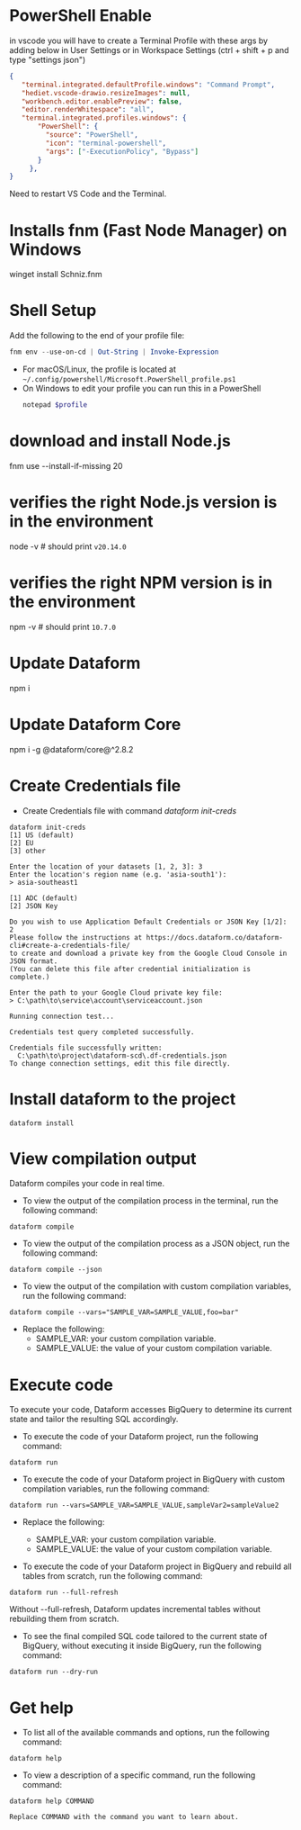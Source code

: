 # PowerShell Enable
 in vscode you will have to create a Terminal Profile with these args by adding below in User Settings or in Workspace Settings (ctrl + shift + p and type "settings json")

 ```json
{
    "terminal.integrated.defaultProfile.windows": "Command Prompt",
    "hediet.vscode-drawio.resizeImages": null,
    "workbench.editor.enablePreview": false,
    "editor.renderWhitespace": "all",
    "terminal.integrated.profiles.windows": {
        "PowerShell": {
          "source": "PowerShell",
          "icon": "terminal-powershell",
          "args": ["-ExecutionPolicy", "Bypass"]
        }
      },
}
 ```
Need to restart VS Code and the Terminal.

# Installs fnm (Fast Node Manager) on Windows 
winget install Schniz.fnm
# Shell Setup
Add the following to the end of your profile file:

```powershell
fnm env --use-on-cd | Out-String | Invoke-Expression
```

- For macOS/Linux, the profile is located at `~/.config/powershell/Microsoft.PowerShell_profile.ps1`
- On Windows to edit your profile you can run this in a PowerShell
  ```powershell
  notepad $profile
  ```

# download and install Node.js
fnm use --install-if-missing 20
# verifies the right Node.js version is in the environment
node -v # should print `v20.14.0`
# verifies the right NPM version is in the environment
npm -v # should print `10.7.0`

# Update Dataform
npm i
# Update Dataform Core
npm i -g @dataform/core@^2.8.2

# Create Credentials file
- Create Credentials file with command *dataform init-creds*

```terminal
dataform init-creds
[1] US (default)
[2] EU
[3] other

Enter the location of your datasets [1, 2, 3]: 3
Enter the location's region name (e.g. 'asia-south1'):
> asia-southeast1

[1] ADC (default)
[2] JSON Key

Do you wish to use Application Default Credentials or JSON Key [1/2]: 2
Please follow the instructions at https://docs.dataform.co/dataform-cli#create-a-credentials-file/
to create and download a private key from the Google Cloud Console in JSON format.
(You can delete this file after credential initialization is complete.)

Enter the path to your Google Cloud private key file:
> C:\path\to\service\account\serviceaccount.json

Running connection test...

Credentials test query completed successfully.

Credentials file successfully written:
  C:\path\to\project\dataform-scd\.df-credentials.json
To change connection settings, edit this file directly.
```

# Install dataform to the project
```terminal
dataform install
```

# View compilation output
Dataform compiles your code in real time.

- To view the output of the compilation process in the terminal, run the following command:
```terminal
dataform compile
```

- To view the output of the compilation process as a JSON object, run the following command:
```terminal
dataform compile --json
```

- To view the output of the compilation with custom compilation variables, run the following command:
```terminal
dataform compile --vars="SAMPLE_VAR=SAMPLE_VALUE,foo=bar"
```

- Replace the following:
    - SAMPLE_VAR: your custom compilation variable.
    - SAMPLE_VALUE: the value of your custom compilation variable.

# Execute code
To execute your code, Dataform accesses BigQuery to determine its current state and tailor the resulting SQL accordingly.

- To execute the code of your Dataform project, run the following command:
```
dataform run
```

- To execute the code of your Dataform project in BigQuery with custom compilation variables, run the following command:
```
dataform run --vars=SAMPLE_VAR=SAMPLE_VALUE,sampleVar2=sampleValue2
```
- Replace the following:
    - SAMPLE_VAR: your custom compilation variable.
    - SAMPLE_VALUE: the value of your custom compilation variable.

- To execute the code of your Dataform project in BigQuery and rebuild all tables from scratch, run the following command:
```
dataform run --full-refresh
```
Without --full-refresh, Dataform updates incremental tables without rebuilding them from scratch.


- To see the final compiled SQL code tailored to the current state of BigQuery, without executing it inside BigQuery, run the following command:
```
dataform run --dry-run
```

# Get help
- To list all of the available commands and options, run the following command:
```
dataform help
````

- To view a description of a specific command, run the following command:
```
dataform help COMMAND
```
    Replace COMMAND with the command you want to learn about.